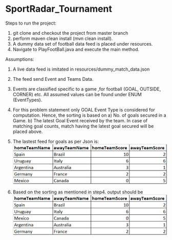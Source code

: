 # SportRadar_Tournament
Steps to run the project:
1. git clone and checkout the project from master branch
2. perform maven clean install (mvn clean install).
3. A dummy data set of football data feed is placed under resources.
4. Navigate to PlayFootBall.java and execute the main method.

Assumptions:
1. A live data feed is imitated in resources/dummy_match_data.json
2. The feed send Event and Teams Data.
3. Events are classified specific to a game ,for football (GOAL, OUTSIDE, CORNER) etc.  All assumed values can be found under ENUM (EventTypes).
4. For this problem statement only GOAL Event Type is considered for computation. Hence, the sorting is based on
   a) No. of goals secured in a Game.
   b) The latest Goal Event received by the team. In case of matching goal counts, match having the latest goal secured will be placed above.
5. The lastest feed for goals as per Json is:
![img.png](img.png)
   
6. Based on the sorting as mentioned in step4. output should be 
![img_1.png](img_1.png)
   
